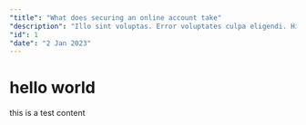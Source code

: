 ```yaml
---
"title": "What does securing an online account take"
"description": "Illo sint voluptas. Error voluptates culpa eligendi. Hic vel totam vitae illo. Non aliquid explicabo necessitatibus unde. Sed exercitationem placeat consectetur nulla deserunt vel. Iusto corrupti dicta."
"id": 1
"date": "2 Jan 2023"
---
```

# hello world

this is a test content

